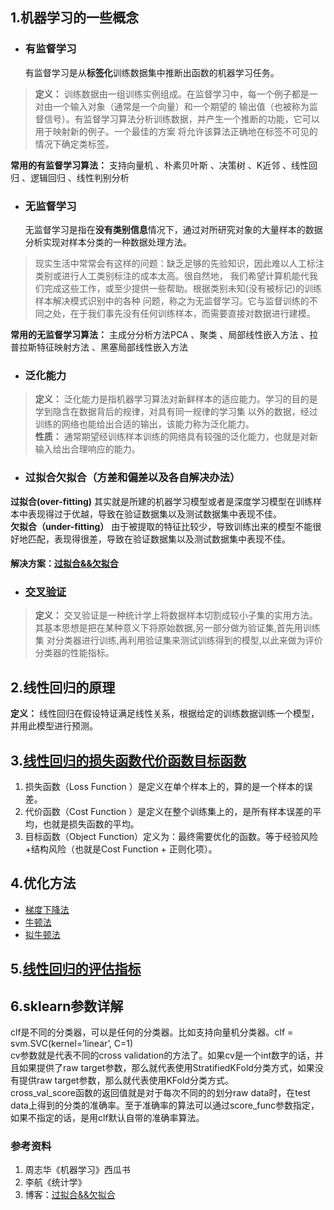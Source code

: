 ## 1.机器学习的一些概念
- ### 有监督学习
   有监督学习是从**标签化**训练数据集中推断出函数的机器学习任务。

> **定义：** 训练数据由一组训练实例组成。在监督学习中，每一个例子都是一对由一个输入对象（通常是一个向量）和一个期望的
> 输出值（也被称为监督信号）。有监督学习算法分析训练数据，并产生一个推断的功能，它可以用于映射新的例子。一个最佳的方案
> 将允许该算法正确地在标签不可见的情况下确定类标签。

   **常用的有监督学习算法：**
 支持向量机 、朴素贝叶斯 、决策树 、K近邻 、线性回归 、逻辑回归 、线性判别分析 
- ### 无监督学习
   无监督学习是指在**没有类别信息**情况下，通过对所研究对象的大量样本的数据分析实现对样本分类的一种数据处理方法。
   
> 现实生活中常常会有这样的问题：缺乏足够的先验知识，因此难以人工标注类别或进行人工类别标注的成本太高。很自然地，
> 我们希望计算机能代我们完成这些工作，或至少提供一些帮助。根据类别未知(没有被标记)的训练样本解决模式识别中的各种
> 问题，称之为无监督学习。它与监督训练的不同之处，在于我们事先没有任何训练样本，而需要直接对数据进行建模。

   **常用的无监督学习算法：**
   主成分分析方法PCA 、聚类 、局部线性嵌入方法 、拉普拉斯特征映射方法 、黑塞局部线性嵌入方法 
- ### 泛化能力
> **定义：** 泛化能力是指机器学习算法对新鲜样本的适应能力。学习的目的是学到隐含在数据背后的规律，对具有同一规律的学习集
> 以外的数据，经过训练的网络也能给出合适的输出，该能力称为泛化能力。  
> **性质：** 通常期望经训练样本训练的网络具有较强的泛化能力，也就是对新输入给出合理响应的能力。
- ### 过拟合欠拟合（方差和偏差以及各自解决办法）
**过拟合(over-fitting)** 其实就是所建的机器学习模型或者是深度学习模型在训练样本中表现得过于优越，导致在验证数据集以及测试数据集中表现不佳。  
**欠拟合（under-fitting）** 由于被提取的特征比较少，导致训练出来的模型不能很好地匹配，表现得很差，导致在验证数据集以及测试数据集中表现不佳。
 #### 解决方案：[过拟合&&欠拟合](https://blog.csdn.net/qq_18254385/article/details/78428887)
- ### [交叉验证](https://www.jianshu.com/p/201a164e1b35)
> **定义：** 交叉验证是一种统计学上将数据样本切割成较小子集的实用方法。其基本思想是把在某种意义下将原始数据,另一部分做为验证集,首先用训练集
> 对分类器进行训练,再利用验证集来测试训练得到的模型,以此来做为评价分类器的性能指标。
## 2.线性回归的原理
**定义：** 线性回归在假设特证满足线性关系，根据给定的训练数据训练一个模型，并用此模型进行预测。
## 3.[线性回归的损失函数代价函数目标函数](https://blog.csdn.net/lyl771857509/article/details/79428475)
1. 损失函数（Loss Function ）是定义在单个样本上的，算的是一个样本的误差。
2. 代价函数（Cost Function ）是定义在整个训练集上的，是所有样本误差的平均，也就是损失函数的平均。
3. 目标函数（Object Function）定义为：最终需要优化的函数。等于经验风险+结构风险（也就是Cost Function + 正则化项）。

## 4.优化方法
- [梯度下降法](https://www.jianshu.com/p/c7e642877b0e)
- [牛顿法](https://blog.csdn.net/ccnt_2012/article/details/81837154)
- [拟牛顿法](https://blog.csdn.net/chunyun0716/article/details/54999799)
## 5.[线性回归的评估指标](https://blog.csdn.net/faithmy509/article/details/81217417)

## 6.sklearn参数详解
clf是不同的分类器，可以是任何的分类器。比如支持向量机分类器。clf = svm.SVC(kernel=’linear’, C=1)   
cv参数就是代表不同的cross validation的方法了。如果cv是一个int数字的话，并且如果提供了raw target参数，那么就代表使用StratifiedKFold分类方式，如果没有提供raw target参数，那么就代表使用KFold分类方式。   
cross_val_score函数的返回值就是对于每次不同的的划分raw data时，在test data上得到的分类的准确率。至于准确率的算法可以通过score_func参数指定，如果不指定的话，是用clf默认自带的准确率算法。

### 参考资料
1. 周志华《机器学习》西瓜书
2. 李航《统计学》
3. 博客：[过拟合&&欠拟合](https://blog.csdn.net/qq_18254385/article/details/78428887)
